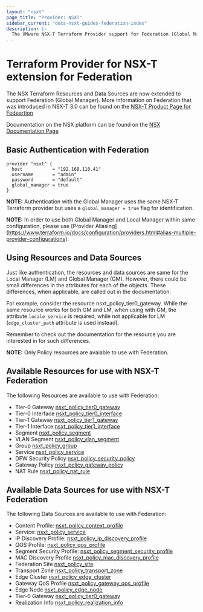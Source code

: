 ```yaml
---
layout: "nsxt"
page_title: "Provider: NSXT"
sidebar_current: "docs-nsxt-guides-federation-index"
description: |-
  The VMware NSX-T Terraform Provider support for Federation (Global Manager)
---
```


# Terraform Provider for NSX-T extension for Federation

The NSX Terraform Resources and Data Sources are now extended to support Federation (Global Manager). More information on Federation that was introduced in NSX-T 3.0 can be found on the [NSX-T Product Page for Fedeartion](https://docs.vmware.com/en/VMware-NSX-T-Data-Center/3.0/administration/GUID-D5B6DC79-6733-44A7-8072-50221CF2122A.html)

Documentation on the NSX platform can be found on the [NSX Documentation Page](https://docs.vmware.com/en/VMware-NSX-T/index.html)

## Basic Authentication with Federation


```hcl
provider "nsxt" {
  host           = "192.168.110.41"
  username       = "admin"
  password       = "default"
  global_manager = true
}
```

**NOTE:** Authentication with the Global Manager uses the same NSX-T Terraform provider but uses a `global_manager = true` flag for identification.

**NOTE:** In order to use both Global Manager and Local Manager within same configuration, please use [Provider Aliasing] (https://www.terraform.io/docs/configuration/providers.html#alias-multiple-provider-configurations).

## Using Resources and Data Sources
Just like authentication, the resources and data sources are same for the Local Manager (LM) and Global Manager (GM). However, there could be small differences in the attributes for each of the objects. These differences, when applicable, are called out in the documentation.

For example, consider the resource nsxt_policy_tier0_gateway. While the same resource works for both GM and LM, when using with GM, the attribute `locale_service` is required, while not applicable for LM (`edge_cluster_path` attribute is used instead).

Remember to check out the documentation for the resource you are interested in for such differences.

**NOTE:** Only Policy resources are avaiable to use with Federation.

## Available Resources for use with NSX-T Federation

The following Resources are available to use with Federation:

 * Tier-0 Gateway [nsxt_policy_tier0_gateway](https://www.terraform.io/docs/providers/nsxt/r/policy_tier0_gateway.html)
 * Tier-0 Interface [nsxt_policy_tier0_interface](https://www.terraform.io/docs/providers/nsxt/r/policy_tier0_interface.html)
 * Tier-1 Gateway [nsxt_policy_tier1_gateway](https://www.terraform.io/docs/providers/nsxt/r/policy_tier1_gateway.html)
 * Tier-1 Interface [nsxt_policy_tier1_interface](https://www.terraform.io/docs/providers/nsxt/r/policy_tier1_interface.html)
 * Segment [nsxt_policy_segment](https://www.terraform.io/docs/providers/nsxt/r/policy_segment.html)
 * VLAN Segment [nsxt_policy_vlan_segment](https://www.terraform.io/docs/providers/nsxt/r/policy_vlan_segment.html)
 * Group [nsxt_policy_group](https://www.terraform.io/docs/providers/nsxt/r/policy_group.html)
 * Service [nsxt_policy_service](https://www.terraform.io/docs/providers/nsxt/r/policy_service.html)
 * DFW Security Policy [nsxt_policy_security_policy](https://www.terraform.io/docs/providers/nsxt/r/policy_security_policy.html)
 * Gateway Policy [nsxt_policy_gateway_policy](https://www.terraform.io/docs/providers/nsxt/r/policy_gateway_policy.html)
 * NAT Rule [nsxt_policy_nat_rule](https://www.terraform.io/docs/providers/nsxt/r/policy_nat_rule.html)

## Available Data Sources for use with NSX-T Federation

The following Data Sources are available to use with Federation:

 * Content Profile: [nsxt_policy_context_profile](https://www.terraform.io/docs/providers/nsxt/d/policy_contnext_profile.html)
 * Service: [nsxt_policy_service](https://www.terraform.io/docs/providers/nsxt/d/policy_service.html)
 * IP Discovery Profile: [nsxt_policy_ip_discovery_profile](https://www.terraform.io/docs/providers/nsxt/d/policy_ip_discovery_profile.html)
 * QOS Profile: [nsxt_policy_qos_profile](https://www.terraform.io/docs/providers/nsxt/d/policy_qos_profile.html)
 * Segment Security Profile: [nsxt_policy_segment_security_profile](https://www.terraform.io/docs/providers/nsxt/d/policy_segment_security_profile.html)
 * MAC Discovery Profile [nsxt_policy_mac_discovery_profile](https://www.terraform.io/docs/providers/nsxt/d/policy_mac_discovery_profile.html)
 * Federation Site [nsxt_policy_site](https://www.terraform.io/docs/providers/nsxt/d/policy_site.html)
 * Transport Zone [nsxt_policy_transport_zone](https://www.terraform.io/docs/providers/nsxt/d/policy_transport_zone.html)
 * Edge Cluster [nsxt_policy_edge_cluster](https://www.terraform.io/docs/providers/nsxt/d/policy_edge_cluster.html)
 * Gateway QoS Profile [nsxt_policy_gateway_qos_profile](https://www.terraform.io/docs/providers/nsxt/d/_policy_gateway_qos_profile.html)
 * Edge Node [nsxt_policy_edge_node](https://www.terraform.io/docs/providers/nsxt/d/policy_edge_node.html)
 * Tier-0 Gateway [nsxt_policy_tier0_gateway](https://www.terraform.io/docs/providers/nsxt/d/policy_tier0_gateway.html)
 * Realization Info [nsxt_policy_realization_info](https://www.terraform.io/docs/providers/nsxt/d/policy_realization_info.html)

